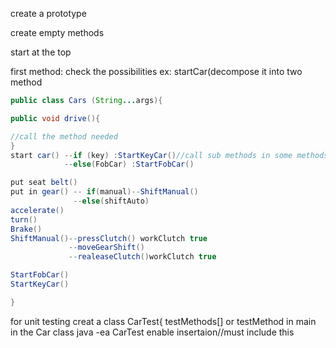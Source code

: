 create a prototype

create empty methods

start at the top

first method: check the possibilities ex: startCar(decompose it into two method 

```java
public class Cars (String...args){

public void drive(){

//call the method needed
}
start car() --if (key) :StartKeyCar()//call sub methods in some methods
            --else(FobCar) :StartFobCar()

put seat belt()
put in gear() -- if(manual)--ShiftManual()
              --else(shiftAuto)
accelerate()
turn()
Brake()
ShiftManual()--pressClutch() workClutch true
             --moveGearShift()
             --realeaseClutch()workClutch true

StartFobCar()
StartKeyCar()             

}
```
for unit testing 
creat a class CarTest{
testMethods[]
or testMethod in main in the Car class
java -ea CarTest enable insertaion//must include this 


